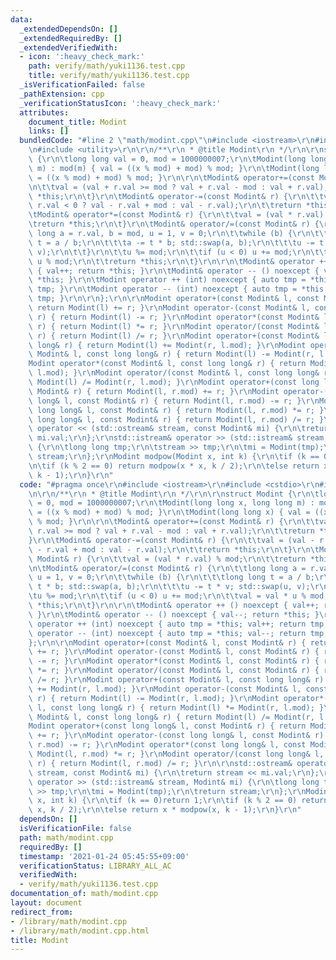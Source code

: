 ```yaml
---
data:
  _extendedDependsOn: []
  _extendedRequiredBy: []
  _extendedVerifiedWith:
  - icon: ':heavy_check_mark:'
    path: verify/math/yuki1136.test.cpp
    title: verify/math/yuki1136.test.cpp
  _isVerificationFailed: false
  _pathExtension: cpp
  _verificationStatusIcon: ':heavy_check_mark:'
  attributes:
    document_title: Modint
    links: []
  bundledCode: "#line 2 \"math/modint.cpp\"\n#include <iostream>\r\n#include <cstdio>\r\
    \n#include <utility>\r\n\r\n/**\r\n * @title Modint\r\n */\r\n\r\nstruct Modint\
    \ {\r\n\tlong long val = 0, mod = 1000000007;\r\n\tModint(long long x, long long\
    \ m) : mod(m) { val = ((x % mod) + mod) % mod; }\r\n\tModint(long long x) { val\
    \ = ((x % mod) + mod) % mod; }\r\n\r\n\tModint& operator+=(const Modint& r) {\r\
    \n\t\tval = (val + r.val >= mod ? val + r.val - mod : val + r.val);\r\n\t\treturn\
    \ *this;\r\n\t}\r\n\tModint& operator-=(const Modint& r) {\r\n\t\tval = (val -\
    \ r.val < 0 ? val - r.val + mod : val - r.val);\r\n\t\treturn *this;\r\n\t}\r\n\
    \tModint& operator*=(const Modint& r) {\r\n\t\tval = (val * r.val) % mod;\r\n\t\
    \treturn *this;\r\n\t}\r\n\tModint& operator/=(const Modint& r) {\r\n\t\tlong\
    \ long a = r.val, b = mod, u = 1, v = 0;\r\n\t\twhile (b) {\r\n\t\t\tlong long\
    \ t = a / b;\r\n\t\t\ta -= t * b; std::swap(a, b);\r\n\t\t\tu -= t * v; std::swap(u,\
    \ v);\r\n\t\t}\r\n\t\tu %= mod;\r\n\t\tif (u < 0) u += mod;\r\n\t\tval = val *\
    \ u % mod;\r\n\t\treturn *this;\r\n\t}\r\n\r\n\tModint& operator ++ () noexcept\
    \ { val++; return *this; }\r\n\tModint& operator -- () noexcept { val--; return\
    \ *this; }\r\n\tModint operator ++ (int) noexcept { auto tmp = *this; val++; return\
    \ tmp; }\r\n\tModint operator -- (int) noexcept { auto tmp = *this; val--; return\
    \ tmp; }\r\n\r\n};\r\n\r\nModint operator+(const Modint& l, const Modint& r) {\
    \ return Modint(l) += r; }\r\nModint operator-(const Modint& l, const Modint&\
    \ r) { return Modint(l) -= r; }\r\nModint operator*(const Modint& l, const Modint&\
    \ r) { return Modint(l) *= r; }\r\nModint operator/(const Modint& l, const Modint&\
    \ r) { return Modint(l) /= r; }\r\nModint operator+(const Modint& l, const long\
    \ long& r) { return Modint(l) += Modint(r, l.mod); }\r\nModint operator-(const\
    \ Modint& l, const long long& r) { return Modint(l) -= Modint(r, l.mod); }\r\n\
    Modint operator*(const Modint& l, const long long& r) { return Modint(l) *= Modint(r,\
    \ l.mod); }\r\nModint operator/(const Modint& l, const long long& r) { return\
    \ Modint(l) /= Modint(r, l.mod); }\r\nModint operator+(const long long& l, const\
    \ Modint& r) { return Modint(l, r.mod) += r; }\r\nModint operator-(const long\
    \ long& l, const Modint& r) { return Modint(l, r.mod) -= r; }\r\nModint operator*(const\
    \ long long& l, const Modint& r) { return Modint(l, r.mod) *= r; }\r\nModint operator/(const\
    \ long long& l, const Modint& r) { return Modint(l, r.mod) /= r; }\r\n\r\nstd::ostream&\
    \ operator << (std::ostream& stream, const Modint& mi) {\r\n\treturn stream <<\
    \ mi.val;\r\n};\r\nstd::istream& operator >> (std::istream& stream, Modint& mi)\
    \ {\r\n\tlong long tmp;\r\n\tstream >> tmp;\r\n\tmi = Modint(tmp);\r\n\treturn\
    \ stream;\r\n};\r\nModint modpow(Modint x, int k) {\r\n\tif (k == 0)return 1;\r\
    \n\tif (k % 2 == 0) return modpow(x * x, k / 2);\r\n\telse return x * modpow(x,\
    \ k - 1);\r\n}\r\n"
  code: "#pragma once\r\n#include <iostream>\r\n#include <cstdio>\r\n#include <utility>\r\
    \n\r\n/**\r\n * @title Modint\r\n */\r\n\r\nstruct Modint {\r\n\tlong long val\
    \ = 0, mod = 1000000007;\r\n\tModint(long long x, long long m) : mod(m) { val\
    \ = ((x % mod) + mod) % mod; }\r\n\tModint(long long x) { val = ((x % mod) + mod)\
    \ % mod; }\r\n\r\n\tModint& operator+=(const Modint& r) {\r\n\t\tval = (val +\
    \ r.val >= mod ? val + r.val - mod : val + r.val);\r\n\t\treturn *this;\r\n\t\
    }\r\n\tModint& operator-=(const Modint& r) {\r\n\t\tval = (val - r.val < 0 ? val\
    \ - r.val + mod : val - r.val);\r\n\t\treturn *this;\r\n\t}\r\n\tModint& operator*=(const\
    \ Modint& r) {\r\n\t\tval = (val * r.val) % mod;\r\n\t\treturn *this;\r\n\t}\r\
    \n\tModint& operator/=(const Modint& r) {\r\n\t\tlong long a = r.val, b = mod,\
    \ u = 1, v = 0;\r\n\t\twhile (b) {\r\n\t\t\tlong long t = a / b;\r\n\t\t\ta -=\
    \ t * b; std::swap(a, b);\r\n\t\t\tu -= t * v; std::swap(u, v);\r\n\t\t}\r\n\t\
    \tu %= mod;\r\n\t\tif (u < 0) u += mod;\r\n\t\tval = val * u % mod;\r\n\t\treturn\
    \ *this;\r\n\t}\r\n\r\n\tModint& operator ++ () noexcept { val++; return *this;\
    \ }\r\n\tModint& operator -- () noexcept { val--; return *this; }\r\n\tModint\
    \ operator ++ (int) noexcept { auto tmp = *this; val++; return tmp; }\r\n\tModint\
    \ operator -- (int) noexcept { auto tmp = *this; val--; return tmp; }\r\n\r\n\
    };\r\n\r\nModint operator+(const Modint& l, const Modint& r) { return Modint(l)\
    \ += r; }\r\nModint operator-(const Modint& l, const Modint& r) { return Modint(l)\
    \ -= r; }\r\nModint operator*(const Modint& l, const Modint& r) { return Modint(l)\
    \ *= r; }\r\nModint operator/(const Modint& l, const Modint& r) { return Modint(l)\
    \ /= r; }\r\nModint operator+(const Modint& l, const long long& r) { return Modint(l)\
    \ += Modint(r, l.mod); }\r\nModint operator-(const Modint& l, const long long&\
    \ r) { return Modint(l) -= Modint(r, l.mod); }\r\nModint operator*(const Modint&\
    \ l, const long long& r) { return Modint(l) *= Modint(r, l.mod); }\r\nModint operator/(const\
    \ Modint& l, const long long& r) { return Modint(l) /= Modint(r, l.mod); }\r\n\
    Modint operator+(const long long& l, const Modint& r) { return Modint(l, r.mod)\
    \ += r; }\r\nModint operator-(const long long& l, const Modint& r) { return Modint(l,\
    \ r.mod) -= r; }\r\nModint operator*(const long long& l, const Modint& r) { return\
    \ Modint(l, r.mod) *= r; }\r\nModint operator/(const long long& l, const Modint&\
    \ r) { return Modint(l, r.mod) /= r; }\r\n\r\nstd::ostream& operator << (std::ostream&\
    \ stream, const Modint& mi) {\r\n\treturn stream << mi.val;\r\n};\r\nstd::istream&\
    \ operator >> (std::istream& stream, Modint& mi) {\r\n\tlong long tmp;\r\n\tstream\
    \ >> tmp;\r\n\tmi = Modint(tmp);\r\n\treturn stream;\r\n};\r\nModint modpow(Modint\
    \ x, int k) {\r\n\tif (k == 0)return 1;\r\n\tif (k % 2 == 0) return modpow(x *\
    \ x, k / 2);\r\n\telse return x * modpow(x, k - 1);\r\n}\r\n"
  dependsOn: []
  isVerificationFile: false
  path: math/modint.cpp
  requiredBy: []
  timestamp: '2021-01-24 05:45:55+09:00'
  verificationStatus: LIBRARY_ALL_AC
  verifiedWith:
  - verify/math/yuki1136.test.cpp
documentation_of: math/modint.cpp
layout: document
redirect_from:
- /library/math/modint.cpp
- /library/math/modint.cpp.html
title: Modint
---
```

